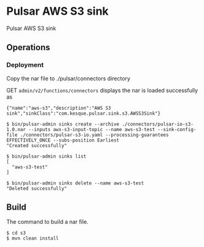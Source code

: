 # Pulsar AWS S3 sink

Pulsar AWS S3 sink

## Operations
### Deployment
Copy the nar file to ./pulsar/connectors directory

GET `admin/v2/functions/connectors` displays the nar is loaded successfully as
```
{"name":"aws-s3","description":"AWS S3 sink","sinkClass":"com.kesque.pulsar.sink.s3.AWSS3Sink"}
```

```
$ bin/pulsar-admin sinks create --archive ./connectors/pulsar-io-s3-1.0.nar --inputs aws-s3-input-topic --name aws-s3-test --sink-config-file ./connectors/pulsar-s3-io.yaml --processing-guarantees EFFECTIVELY_ONCE --subs-position Earliest
"Created successfully"

$ bin/pulsar-admin sinks list
[
  "aws-s3-test"
]

$ bin/pulsar-admin sinks delete --name aws-s3-test 
"Deleted successfully"
```

## Build
The command to build a nar file.
```
$ cd s3
$ mvn clean install
```

